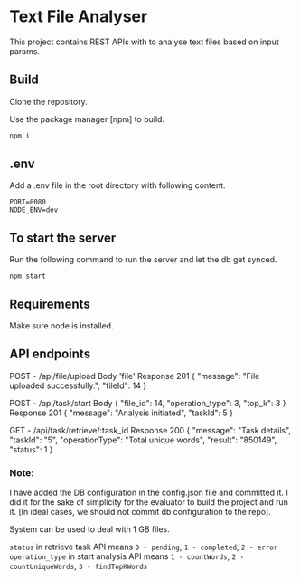 # Text File Analyser

This project contains REST APIs with to analyse text files based on input params.

## Build

Clone the repository.

Use the package manager [npm] to build.

```bash
npm i
```

## .env

Add a .env file in the root directory with following content.

```
PORT=8080
NODE_ENV=dev
```

## To start the server


Run the following command to run the server and let the db get synced.

```
npm start
```

## Requirements

Make sure node is installed.


## API endpoints

POST - /api/file/upload
    Body
    'file'
    Response 201
    {
        "message": "File uploaded successfully.",
        "fileId": 14
    }


POST - /api/task/start
    Body
    {
        "file_id": 14,
        "operation_type": 3,
        "top_k": 3
    }
    Response 201
    {
        "message": "Analysis initiated",
        "taskId": 5
    }

GET - /api/task/retrieve/:task_id
    Response 200
    {
        "message": "Task details",
        "taskId": "5",
        "operationType": "Total unique words",
        "result": "850149",
        "status": 1
    }


 ### Note: 
I have added the DB configuration in the config.json file and committed it. I did it for the sake of simplicity for the evaluator to build the project and run it. [In ideal cases, we should not commit db configuration to the repo].

System can be used to deal with 1 GB files.

`status` in retrieve task API means `0 - pending`, `1 - completed`, `2 - error`
`operation_type` in start analysis API means `1 - countWords`, `2 - countUniqueWords`, `3 - findTopKWords`

